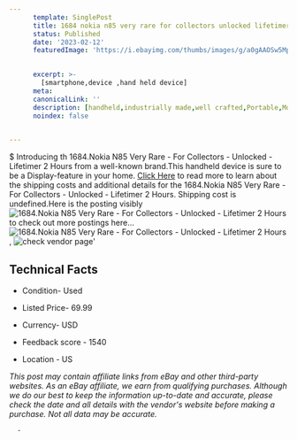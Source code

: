 ```yaml
---
      template: SinglePost
      title: 1684 nokia n85 very rare for collectors unlocked lifetimer 2 hours
      status: Published
      date: '2023-02-12'
      featuredImage: 'https://i.ebayimg.com/thumbs/images/g/a0gAAOSw5Mpj3sle/s-l225.jpg'
       

      excerpt: >-
        [smartphone,device ,hand held device]
      meta:
      canonicalLink: ''
      description: [handheld,industrially made,well crafted,Portable,Mobile,Compact,Convenient,Lightweight,Maneuverable,Man-portable,Miniature,Carriable,Hand-held,Light,Holdable,Transportable,Mobile device,Pocket-sized,On-the-go,Wireless,Cordless,Compact size,Convenient size, smartphone,device ,hand held device]
      noindex: false
      

---
```

$
      Introducing th 1684.Nokia N85 Very Rare - For Collectors - Unlocked - Lifetimer 2 Hours from a well-known brand.This handheld device  is sure to be a Display-feature in your home. [Click Here](https://www.ebay.com/itm/165922984071?hash=item26a1c7d087%3Ag%3Aa0gAAOSw5Mpj3sle&mkevt=1&mkcid=1&mkrid=711-53200-19255-0&campid=%253CePNCampaignId%253E&customid=%253CreferenceId%253E&toolid=10049) to read more to learn about the shipping costs and additional details for the 1684.Nokia N85 Very Rare - For Collectors - Unlocked - Lifetimer 2 Hours. Shipping cost is undefined.Here is the posting visibly ![1684.Nokia N85 Very Rare - For Collectors - Unlocked - Lifetimer 2 Hours](https://i.ebayimg.com/thumbs/images/g/a0gAAOSw5Mpj3sle/s-l225.jpg) to check out more postings here... ![1684.Nokia N85 Very Rare - For Collectors - Unlocked - Lifetimer 2 Hours](https://i.ebayimg.com/images/g/a0gAAOSw5Mpj3sle/s-l1600.jpg), ![check vendor page](https://origin-galleryplus.ebayimg.com/ws/web/165922984071_2_0_1/225x225.jpg,https://origin-galleryplus.ebayimg.com/ws/web/165922984071_3_0_1/225x225.jpg,https://origin-galleryplus.ebayimg.com/ws/web/165922984071_4_0_1/225x225.jpg,https://origin-galleryplus.ebayimg.com/ws/web/165922984071_5_0_1/225x225.jpg,https://origin-galleryplus.ebayimg.com/ws/web/165922984071_6_0_1/225x225.jpg,https://origin-galleryplus.ebayimg.com/ws/web/165922984071_7_0_1/225x225.jpg,https://origin-galleryplus.ebayimg.com/ws/web/165922984071_8_0_1/225x225.jpg)'

      

 ## Technical Facts 



     
      

 - Condition- Used 


      

 - Listed Price- 69.99 


      

 - Currency- USD 


      

 - Feedback score - 1540 


      

 - Location - US 


      
      

 *_This post may contain affiliate links from eBay and other third-party websites. As an eBay affiliate, we earn from qualifying purchases. Although we do our best to keep the information up-to-date and accurate, please check the date and all details with the vendor's website before making a purchase. Not all data may be accurate._*




      -
